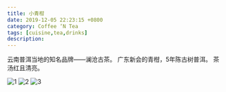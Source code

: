 ```yaml
---
title: 小青柑
date: 2019-12-05 22:23:15 +0800
category: Coffee ‘N Tea
tags: [cuisine,tea,drinks]
description: 
---
```


云南普洱当地的知名品牌——澜沧古茶。
广东新会的青柑，5年陈古树普洱。
茶汤红且清亮。

![1](https://chenxie-fun.oss-cn-shenzhen.aliyuncs.com/drinks/tea/little_green_orange_1.jpeg)
![2](https://chenxie-fun.oss-cn-shenzhen.aliyuncs.com/drinks/tea/little_green_orange_2.jpeg)
![3](https://chenxie-fun.oss-cn-shenzhen.aliyuncs.com/drinks/tea/little_green_orange_3.jpeg)